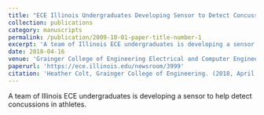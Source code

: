 ```yaml
---
title: "ECE Illinois Undergraduates Developing Sensor to Detect Concussions in Athletes"
collection: publications
category: manuscripts
permalink: /publication/2009-10-01-paper-title-number-1
excerpt: 'A team of Illinois ECE undergraduates is developing a sensor to help detect concussions in athletes.'
date: 2018-04-16
venue: 'Grainger College of Engineering Electrical and Computer Engineering'
paperurl: 'https://ece.illinois.edu/newsroom/3999'
citation: 'Heather Colt, Grainger College of Engineering. (2018, April 16). ECE Illinois Undergraduates Developing Sensor to Detect Concussions in Athletes.'
---
```


A team of Illinois ECE undergraduates is developing a sensor to help detect concussions in athletes.
